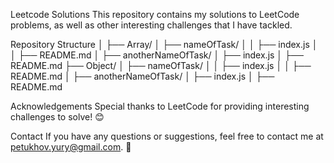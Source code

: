 Leetcode Solutions
This repository contains my solutions to LeetCode problems, as well as other interesting challenges that I have tackled.

Repository Structure
│
├── Array/
│ ├── nameOfTask/
│ │ ├── index.js
│ │ ├── README.md
│ ├── anotherNameOfTask/
│ ├── index.js
│ ├── README.md
├── Object/
│ ├── nameOfTask/
│ │ ├── index.js
│ │ ├── README.md
│ ├── anotherNameOfTask/
│ ├── index.js
│ ├── README.md

Acknowledgements
Special thanks to LeetCode for providing interesting challenges to solve! 😊

Contact
If you have any questions or suggestions, feel free to contact me at petukhov.yury@gmail.com. 📧
